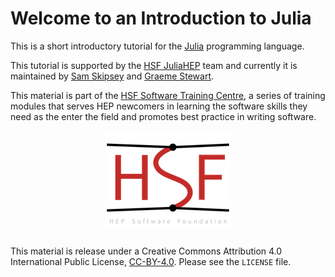 # Welcome to an Introduction to Julia

This is a short introductory tutorial for the [Julia](https://julialang.org) programming language.

This tutorial is supported by the [HSF JuliaHEP](https://hepsoftwarefoundation.org/workinggroups/juliahep.html) team and currently it is maintained by [Sam Skipsey](https://github.com/aoanla) and [Graeme Stewart](https://github.com/graeme-a-stewart).

This material is part of the [HSF Software Training Centre](https://hepsoftwarefoundation.org/training/curriculum.html), a series of training modules that serves HEP newcomers in learning the software skills they need as the enter the field and promotes best practice in writing software.

<p align="center">
<img src="hsf_logo_angled.png" alt="HEP Software Foundation Logo..."/>
</p>

```{tableofcontents}
```

This material is release under a Creative Commons Attribution 4.0 International Public License, [CC-BY-4.0](https://creativecommons.org/licenses/by/4.0/). Please see the `LICENSE` file.
